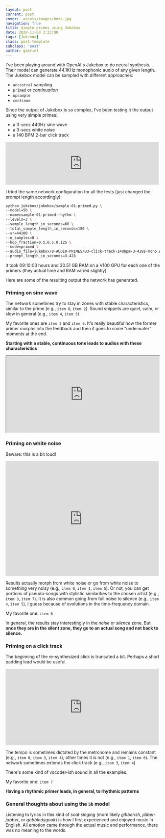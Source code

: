 ```yaml
---
layout: post
current: post
cover:  assets/images/bees.jpg
navigation: True
title: Simple primes using Jukebox
date: 2020-11-03 2:23:00
tags: [Jukebox]
class: post-template
subclass: 'post'
author: gabriel
---
```


I've been playing around with OpenAI's Jukebox to do neural synthesis. Their model can generate 44.1KHz monophonic audio of any given length. 
The Jukebox model can be sampled with different approaches: 

- `ancestral` sampling
- `primed` or *continuation*
- `upsample`
- `continue`




Since the output of Jukebox is so complex, I've been testing it the output using very simple primes:

- a 3-secs 440Hz sine wave
- a 3-secs white noise
- a 140 BPM 2-bar click track
<iframe src="https://archive.org/details/simple-audio-utilities-mono/01-440-sine-3s-mono.wav#" width="500" height="140" frameborder="0" webkitallowfullscreen="true" mozallowfullscreen="true" allowfullscreen></iframe>

I tried the same network configuration for all the tests (just changed the prompt length accordingly):

```bash
python jukebox/jukebox/sample-01-primed.py \
--model=5b \
--name=sample-01-primed-rhythm \
--levels=3 \
--sample_length_in_seconds=60 \
--total_sample_length_in_seconds=180 \
--sr=44100 \
--n_samples=8 \
--hop_fraction=0.5,0.5,0.125 \
--mode=primed \
--audio_file=jukebox/8-AUDIO-PRIMES/03-click-track-140bpm-3-428s-mono.wav \
--prompt_length_in_seconds=3.428
```

It took 09:10:03 hours and 30.51 GB RAM on a V100 GPU for each one of the primers (they actual time and RAM varied slightly)

Here are some of the resulting output the network has generated. 

### Priming on sine wave

The network sometimes try to stay in zones with stable characteristics, similar to the prime (e.g., `item 0`, `item 2`). Sound snippets are quiet, calm, or slow in general (e.g., `item 4`, `item 5`)

My favorite ones are `item 2` and `item 6`. It's really beautiful how the former primer morphs into the feedback and then it goes to some “underwater” moments at the end.

**Starting with a stable, continuous tone leads to audios with these characteristics**



<iframe src="https://archive.org/details/jukebox-primed-on-sine-wave#" width="500" height="250" frameborder="1" webkitallowfullscreen="true" mozallowfullscreen="true" allowfullscreen></iframe>


### Priming on white noise

Beware: this is a bit loud!

<iframe src="https://archive.org/details/jukebox-primed-on-white-noise#" width="500" height="375" frameborder="0" webkitallowfullscreen="true" mozallowfullscreen="true" allowfullscreen></iframe>

Results actually morph from white noise or go from white noise to something very noisy (e.g., `item 0`, `item 1`, `item 5`). Or not, you can get portions of pseudo-songs with stylistic similarities to the chosen artist (e.g., `item 3`, `item 7`). It is also common going from full noise to silence (e.g., `item 4`, `item 5`), I guess because of evolutions in the time-frequency domain. 

My favorite one: `item 6`

In general, the results stay interestingly in the *noise* or *silence* zone. But **once they are in the silent zone, they go to an actual song and not back to silence.**





### Priming on a click track

The beginning of the re-synthesized click is truncated a bit. Perhaps a short padding lead would be useful.

<iframe src="https://archive.org/details/jukebox-primed-on-click-track#" width="500" height="250" frameborder="0" webkitallowfullscreen="true" mozallowfullscreen="true" allowfullscreen></iframe>

The tempo is sometimes dictated by the metronome and remains constant (e.g., `item 0`, `item 3`, `item 4`), other times it is not (e.g., `item 1`, `item 6`). The network sometimes extends the click track (e.g., `item 3`, `item 4`)

There's some kind of vocoder-ish sound in all the examples.

My favorite one: `item 7`

**Having a rhythmic primer leads, in general, to rhythmic patterns**

### General thoughts about using the `5b` model

Listening to lyrics in this kind of *scat singing* (more likely *gibberish*, *jibber-jabber*, or *gobbledygook*) is how I first experienced and enjoyed music in English. All emotion came through the actual music and performance, there was no meaning to the words.